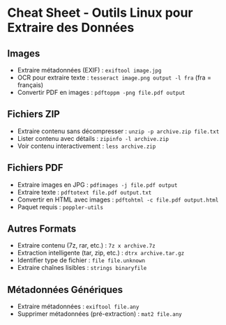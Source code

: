 # Cheat Sheet - Outils Linux pour Extraire des Données

## Images
- Extraire métadonnées (EXIF) : `exiftool image.jpg`
- OCR pour extraire texte : `tesseract image.png output -l fra` (fra = français)
- Convertir PDF en images : `pdftoppm -png file.pdf output`

## Fichiers ZIP
- Extraire contenu sans décompresser : `unzip -p archive.zip file.txt`
- Lister contenu avec détails : `zipinfo -l archive.zip`
- Voir contenu interactivement : `less archive.zip`

## Fichiers PDF
- Extraire images en JPG : `pdfimages -j file.pdf output`
- Extraire texte : `pdftotext file.pdf output.txt`
- Convertir en HTML avec images : `pdftohtml -c file.pdf output.html`
- Paquet requis : `poppler-utils`

## Autres Formats
- Extraire contenu (7z, rar, etc.) : `7z x archive.7z`
- Extraction intelligente (tar, zip, etc.) : `dtrx archive.tar.gz`
- Identifier type de fichier : `file file.unknown`
- Extraire chaînes lisibles : `strings binaryfile`

## Métadonnées Génériques
- Extraire métadonnées : `exiftool file.any`
- Supprimer métadonnées (pré-extraction) : `mat2 file.any`
